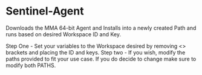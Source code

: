 # Sentinel-Agent
Downloads the MMA 64-bit Agent and Installs into a newly created Path and runs based on desired Workspace ID and Key. 

Step One - Set your variables to the Workspace desired by removing <> brackets and placing the ID and keys. 
Step two - If you wish, modify the paths provided to fit your use case. If you do decide to change make sure to modify both PATHS.

